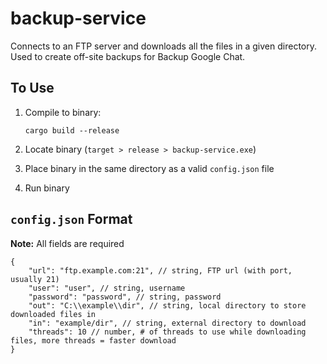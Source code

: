 # backup-service

Connects to an FTP server and downloads all the files in a given directory. Used to create off-site backups for Backup Google Chat.

## To Use

1. Compile to binary:

       cargo build --release

2. Locate binary (`target > release > backup-service.exe`)

3. Place binary in the same directory as a valid `config.json` file

4. Run binary

## `config.json` Format

**Note:** All fields are required

```jsonc
{
    "url": "ftp.example.com:21", // string, FTP url (with port, usually 21)
    "user": "user", // string, username
    "password": "password", // string, password
    "out": "C:\\example\\dir", // string, local directory to store downloaded files in
    "in": "example/dir", // string, external directory to download
    "threads": 10 // number, # of threads to use while downloading files, more threads = faster download
}
```
